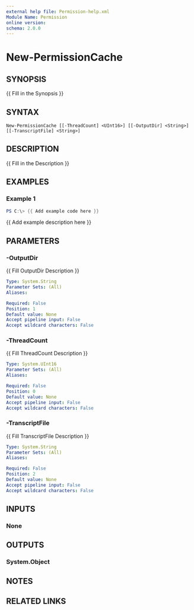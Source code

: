 ```yaml
---
external help file: Permission-help.xml
Module Name: Permission
online version:
schema: 2.0.0
---
```


# New-PermissionCache

## SYNOPSIS
{{ Fill in the Synopsis }}

## SYNTAX

```
New-PermissionCache [[-ThreadCount] <UInt16>] [[-OutputDir] <String>] [[-TranscriptFile] <String>]
```

## DESCRIPTION
{{ Fill in the Description }}

## EXAMPLES

### Example 1
```powershell
PS C:\> {{ Add example code here }}
```

{{ Add example description here }}

## PARAMETERS

### -OutputDir
{{ Fill OutputDir Description }}

```yaml
Type: System.String
Parameter Sets: (All)
Aliases:

Required: False
Position: 1
Default value: None
Accept pipeline input: False
Accept wildcard characters: False
```

### -ThreadCount
{{ Fill ThreadCount Description }}

```yaml
Type: System.UInt16
Parameter Sets: (All)
Aliases:

Required: False
Position: 0
Default value: None
Accept pipeline input: False
Accept wildcard characters: False
```

### -TranscriptFile
{{ Fill TranscriptFile Description }}

```yaml
Type: System.String
Parameter Sets: (All)
Aliases:

Required: False
Position: 2
Default value: None
Accept pipeline input: False
Accept wildcard characters: False
```

## INPUTS

### None

## OUTPUTS

### System.Object
## NOTES

## RELATED LINKS
